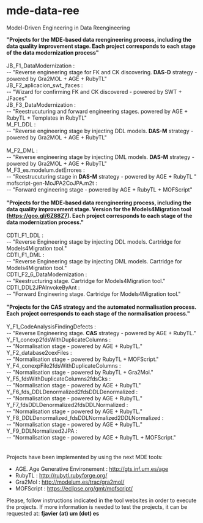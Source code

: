 # mde-data-ree
Model-Driven Engineering in Data Reengineering

<strong>"Projects for the MDE-based data reengineering process, including the data quality improvement stage. Each project corresponds to each stage of the data modernization process"</strong><br><br>
JB_F1_DataModernization : <br> -- "Reverse engineering stage for FK and CK discovering. <strong>DAS-D</strong> strategy - powered by Gra2MOL + AGE + RubyTL" <br> 
JB_F2_aplicacion_swt_jfaces : <br> -- "Wizard for confirming FK and CK discovered - powered by SWT + JFaces" <br>
JB_F3_DataModernization : <br> -- "Reestrucuturing and forward engineering stages. powered by AGE + RubyTL + Templates in RubyTL" <br>
M_F1_DDL : <br> -- "Reverse engineering stage by injecting DDL models. <strong>DAS-M</strong> strategy - powered by Gra2MOL + AGE + RubyTL" <br> <br>
M_F2_DML : <br> -- "Reverse engineering stage by injecting DML models. <strong>DAS-M</strong> strategy - powered by Gra2MOL + AGE + RubyTL" <br>
M_F3_es.modelum.detErrores : <br> -- "Reestrucuturing stage in <strong>DAS-M</strong> strategy - powered by AGE + RubyTL " <br>
mofscript-gen-MoJPA2CoJPA.m2t : <br> -- "Forward engineering stage - powered by AGE + RubyTL + MOFScript" <br>
<br>
<strong>"Projects for the MDE-based data reengineering process, including the data quality improvement stage. Version for the Models4Migration tool (https://goo.gl/6Z88Z7). Each project corresponds to each stage of the data modernization process."</strong><br><br>
CDTI_F1_DDL : <br> -- "Reverse Engineering stage by injecting DDL models. Cartridge for Models4Migration tool." <br>
CDTI_F1_DML : <br> -- "Reverse Engineering stage by injecting DML models. Cartridge for Models4Migration tool." <br>
CDTI_F2_6_DataModernization : <br> -- "Reestructuring stage. Cartridge for Models4Migration tool." <br>
CDTI_DDL2JPAInvokeByAnt : <br> -- "Forward Engineering stage. Cartridge for Models4Migration tool." <br>
<br>
<strong>"Projects for the CAS strategy and the automated normalisation process. Each project corresponds to each stage of the normalisation process."</strong><br><br>
Y_F1_CodeAnalysisFindingDefects : <br> -- "Reverse Engineering stage. <strong>CAS</strong> strategy - powered by AGE + RubyTL." <br>
Y_F1_conexp2fdsWithDuplicateColumns : <br> -- "Normalisation stage - powered by AGE + RubyTL."<br>
Y_F2_database2cexFiles : <br> -- "Normalisation stage - powered by RubyTL + MOFScript."<br>
Y_F4_conexpFile2fdsWithDuplicateColumns : <br> -- "Normalisation stage - powered by RubyTL + Gra2Mol."<br>
Y_F5_fdsWithDuplicateColumns2fdsCks : <br> -- "Normalisation stage - powered by AGE + RubyTL"<br>
Y_F6_fds_DDLDenormalized2fdsDDLDenormalized : <br> -- "Normalisation stage - powered by AGE + RubyTL."<br>
Y_F7_fdsDDLDenormalized2fdsDDLNormalized  : <br> -- "Normalisation stage - powered by AGE + RubyTL."<br>
Y_F8_DDLDenormalized_fdsDDLNormalized2DDLNormalized : <br> -- "Normalisation stage - powered by AGE + RubyTL."<br>
Y_F9_DDLNormalized2JPA : <br> -- "Normalisation stage - powered by AGE + RubyTL + MOFScript."<br>
<br>
<br>
Projects have been implemented by using the next MDE tools:<br>
- AGE. Age Generative Environement : http://gts.inf.um.es/age<br>
- RubyTL : http://rubytl.rubyforge.org/<br>
- Gra2Mol : http://modelum.es/trac/gra2mol/<br>
- MOFScript : https://eclipse.org/gmt/mofscript/<br>

Please, follow instructions indicated in the tool websites in order to execute the projects. If more information is needed to test the projects, it can be requested at: <strong>fjavier (at) um (dot) es</strong><br>
<br>
